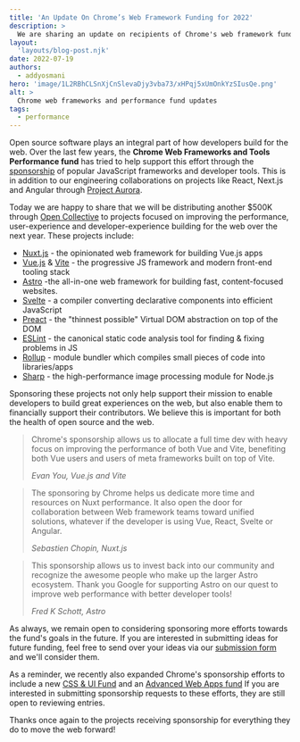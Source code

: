 ```yaml
---
title: 'An Update On Chrome’s Web Framework Funding for 2022'
description: >
  We are sharing an update on recipients of Chrome's web framework funding
layout:
  'layouts/blog-post.njk'
date: 2022-07-19
authors:
  - addyosmani
hero: 'image/1L2RBhCLSnXjCnSlevaDjy3vba73/xHPqj5xUmOnkYzSIusQe.png'
alt: >
  Chrome web frameworks and performance fund updates
tags:
  - performance
---
```


Open source software plays an integral part of how developers build for the web. Over the last few years, the **Chrome Web Frameworks and Tools Performance fund** has tried to help support this effort through the [sponsorship](https://blog.opencollective.com/chromes-framework-of-open-source-investment/) of popular JavaScript frameworks and developer tools. This is in addition to our engineering collaborations on projects like React, Next.js and Angular through [Project Aurora](https://web.dev/aurora).

Today we are happy to share that we will be distributing another $500K through [Open Collective](https://opencollective.com/) to projects focused on improving the performance, user-experience and developer-experience building for the web over the next year. These projects include:

-   [Nuxt.js](https://nuxtjs.org/) - the opinionated web framework for building Vue.js apps
-   [Vue.js](https://vuejs.org/) &amp; [Vite](https://vitejs.dev/) - the progressive JS framework and modern front-end tooling stack
-   [Astro](https://astro.build/) -the all-in-one web framework for building fast, content-focused websites.
-   [Svelte](https://svelte.dev/) - a compiler converting declarative components into efficient JavaScript
-   [Preact](https://preactjs.com/) - the "thinnest possible" Virtual DOM abstraction on top of the DOM
-   [ESLint](https://eslint.org/) - the canonical static code analysis tool for finding & fixing problems in JS
-   [Rollup](https://rollupjs.org/) - module bundler which compiles small pieces of code into libraries/apps
-   [Sharp](https://sharp.pixelplumbing.com/) - the high-performance image processing module for Node.js

Sponsoring these projects not only help support their mission to enable developers to build great experiences on the web, but also enable them to financially support their contributors. We believe this is important for both the health of open source and the web.

<blockquote>
  <p>
    Chrome's sponsorship allows us to allocate a full time dev with heavy focus on improving the performance of both Vue and Vite, benefiting both Vue users and users of meta frameworks built on top of Vite.
  </p>
  <cite>
    Evan You, Vue.js and Vite
  </cite>
</blockquote>

<blockquote>
  <p>
    The sponsoring by Chrome helps us dedicate more time and resources on Nuxt performance. It also open the door for collaboration between Web framework teams toward unified solutions, whatever if the developer is using Vue, React, Svelte or Angular.
  </p>
  <cite>
    Sebastien Chopin, Nuxt.js
  </cite>
</blockquote>

<blockquote>
  <p>
    This sponsorship allows us to invest back into our community and recognize the awesome people who make up the larger Astro ecosystem. Thank you Google for supporting Astro on our quest to improve web performance with better developer tools!
  </p>
  <cite>
    Fred K Schott, Astro
  </cite>
</blockquote>

As always, we remain open to considering sponsoring more efforts towards the fund's goals in the future. If you are interested in submitting ideas for future funding, feel free to send over your ideas via our [submission form](https://forms.gle/BbshCNVaDFK7NJoU6) and we'll consider them.

As a reminder, we recently also expanded Chrome's sponsorship efforts to include a new [CSS & UI Fund](https://web.dev/ui-fund/) and an [Advanced Web Apps fund](/blog/advanced-web-apps-fund/) If you are interested in submitting sponsorship requests to these efforts, they are still open to reviewing entries.

Thanks once again to the projects receiving sponsorship for everything they do to move the web forward!
